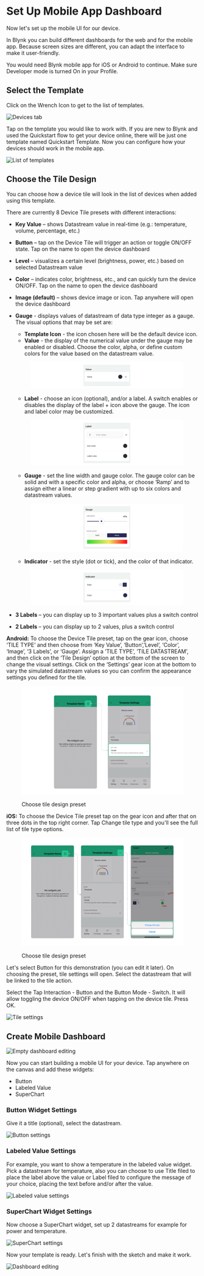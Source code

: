 # Set Up Mobile App Dashboard

Now let's set up the mobile UI for our device.

In Blynk you can build different dashboards for the web and for the mobile app. Because screen sizes are different, you can adapt the interface to make it user-friendly.

You would need Blynk mobile app for iOS or Android to continue. Make sure Developer mode is turned On in your Profile.

## Select the Template

Click on the Wrench Icon to get to the list of templates.&#x20;

![Devices tab](https://user-images.githubusercontent.com/72790181/119994637-7235cd80-bfd5-11eb-9ad5-b932d1bfc1a6.png)

Tap on the template you would like to work with. If you are new to Blynk and used the Quickstart flow to get your device online, there will be just one template named Quickstart Template. Now you can configure how your devices should work in the mobile app.

![List of templates](https://user-images.githubusercontent.com/72790181/119501811-e2dcb000-bd71-11eb-8d15-23889cdc4176.png)

## Choose the Tile Design

You can choose how a device tile will look in the list of devices when added using this template.

There are currently 8 Device Tile presets with different interactions:

* **Key Value** – shows Datastream value in real-time (e.g.: temperature, volume, percentage, etc.)
* **Button** – tap on the Device Tile will trigger an action or toggle ON/OFF state. Tap on the name to open the device dashboard
* **Level** – visualizes a certain level (brightness, power, etc.) based on selected Datastream value
* **Color** – indicates color, brightness, etc., and can quickly turn the device ON/OFF. Tap on the name to open the device dashboard
* **Image (default)** – shows device image or icon. Tap anywhere will open the device dashboard&#x20;
*   **Gauge** - displays values of datastream of data type integer as a gauge. The visual options that may be set are:

    * **Template Icon** - the icon chosen here will be the default device icon.
    * **Value** - the display of the numerical value under the gauge may be enabled or disabled. Choose the color, alpha, or define custom colors for the value based on the datastream value.

    <figure><img src="../../.gitbook/assets/gauge-tile-type-design-settings.png" alt=""><figcaption></figcaption></figure>

    * **Label** - choose an icon (optional), and/or a label. A switch enables or disables the display of the label + icon above the gauge. The icon and label color may be customized.

    <figure><img src="../../.gitbook/assets/gauge-tile-type-design-settings-1.png" alt=""><figcaption></figcaption></figure>

    * **Gauge** - set the line width and gauge color. The gauge color can be solid and with a specific color and alpha, or choose ‘Ramp’ and to assign either a linear or step gradient with up to six colors and datastream values.

    <figure><img src="../../.gitbook/assets/gauge-tile-type-design-settings-2.png" alt=""><figcaption></figcaption></figure>

    * **Indicator** - set the style (dot or tick), and the color of that indicator.

    <figure><img src="../../.gitbook/assets/gauge-tile-type-design-settings-3 (1).png" alt=""><figcaption></figcaption></figure>
* **3 Labels** – you can display up to 3 important values plus a switch control
* **2 Labels** – you can display up to 2 values, plus a switch control

**Android:** To choose the Device Tile preset, tap on the gear icon, choose ‘TILE TYPE’ and then choose from ‘Key Value’, ‘Button’,’Level’, ‘Color’, ‘Image’, ‘3 Labels’, or ‘Gauge’. Assign a ‘TILE TYPE’, ‘TILE DATASTREAM’, and then click on the ‘Tile Design’ option at the bottom of the screen to change the visual settings. Click on the ‘Settings’ gear icon at the bottom to vary the simulated datastream values so you can confirm the appearance settings you defined for the tile.

<figure><img src="../../.gitbook/assets/how-to-change-tile-design-android.png" alt=""><figcaption><p>Choose tile design preset</p></figcaption></figure>

**iOS:** To choose the Device Tile preset tap on the gear icon and after that on three dots in the top right corner. Tap Change tile type and you'll see the full list of tile type options.

<figure><img src="../../.gitbook/assets/how-to-change-tile-design-ios.png" alt=""><figcaption><p>Choose tile design preset</p></figcaption></figure>

Let's select Button for this demonstration (you can edit it later). On choosing the preset, tile settings will open. Select the datastream that will be linked to the tile action.

Select the Tap Interaction - Button and the Button Mode - Switch. It will allow toggling the device ON/OFF when tapping on the device tile. Press OK.

![Tile settings](https://user-images.githubusercontent.com/72790181/119505758-f427bb80-bd75-11eb-8a7a-175df903c363.png)

## Create Mobile Dashboard

![Empty dashboard editing](https://user-images.githubusercontent.com/72790181/119505806-00ac1400-bd76-11eb-9881-42b8daf4c4fb.png)

Now you can start building a mobile UI for your device. Tap anywhere on the canvas and add these widgets:

* Button
* Labeled Value
* SuperChart

### Button Widget Settings

Give it a title (optional), select the datastream.

![Button settings](https://user-images.githubusercontent.com/72790181/119505855-0bff3f80-bd76-11eb-9169-c2a641f49592.png)

### Labeled Value Settings

For example, you want to show a temperature in the labeled value widget.\
Pick a datastream for temperature, also you can choose to use Title filed to place the label above the value or Label filed to configure the message of your choice, placing the text before and/or after the value.

![Labeled value settings](https://user-images.githubusercontent.com/72790181/119505877-10c3f380-bd76-11eb-8a83-e12979866280.png)

### SuperChart Widget Settings

Now choose a SuperChart widget, set up 2 datastreams for example for power and temperature.

![SuperChart settings](https://user-images.githubusercontent.com/72790181/119505920-1ae5f200-bd76-11eb-9d9c-911602789f53.png)

Now your template is ready. Let's finish with the sketch and make it work.

![Dashboard editing](https://user-images.githubusercontent.com/72790181/119506005-2c2efe80-bd76-11eb-8f44-e6181d3b3c38.png)
